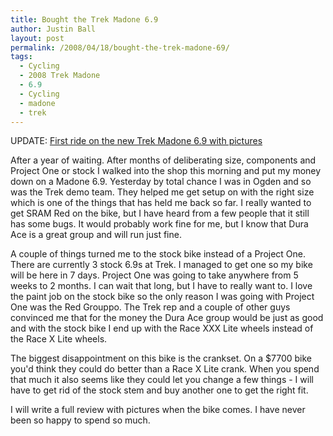 ```yaml
---
title: Bought the Trek Madone 6.9
author: Justin Ball
layout: post
permalink: /2008/04/18/bought-the-trek-madone-69/
tags:
  - Cycling
  - 2008 Trek Madone
  - 6.9
  - Cycling
  - madone
  - trek
---
```


UPDATE: [First ride on the new Trek Madone 6.9 with pictures][1]

 [1]: http://www.justinball.com/2008/04/29/first-real-ride-on-the-new-trek-madone-69/

After a year of waiting. After months of deliberating size, components and Project One or stock I walked into the shop this morning and put my money down on a Madone 6.9. Yesterday by total chance I was in Ogden and so was the Trek demo team. They helped me get setup on with the right size which is one of the things that has held me back so far. I really wanted to get SRAM Red on the bike, but I have heard from a few people that it still has some bugs. It would probably work fine for me, but I know that Dura Ace is a great group and will run just fine. 

A couple of things turned me to the stock bike instead of a Project One. There are currently 3 stock 6.9s at Trek. I managed to get one so my bike will be here in 7 days. Project One was going to take anywhere from 5 weeks to 2 months. I can wait that long, but I have to really want to. I love the paint job on the stock bike so the only reason I was going with Project One was the Red Grouppo. The Trek rep and a couple of other guys convinced me that for the money the Dura Ace group would be just as good and with the stock bike I end up with the Race XXX Lite wheels instead of the Race X Lite wheels.

The biggest disappointment on this bike is the crankset. On a $7700 bike you'd think they could do better than a Race X Lite crank. When you spend that much it also seems like they could let you change a few things - I will have to get rid of the stock stem and buy another one to get the right fit.

I will write a full review with pictures when the bike comes. I have never been so happy to spend so much.